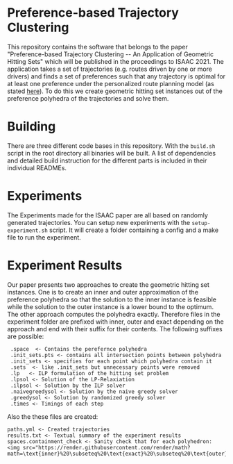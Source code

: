 # Preference-based Trajectory Clustering

This repository contains the software that belongs to the paper
"Preference-based Trajectory Clustering -- An Application of Geometric Hitting
Sets" which will be published in the proceedings to ISAAC 2021. The application
takes a set of trajectories (e.g. routes driven by one or more drivers) and
finds a set of preferences such that any trajectory is optimal for at least one
preference under the personalized route planning model (as stated
[here](https://doi.org/10.1145/2820783.2820830)). To do this we create geometric
hitting set instances out of the preference polyhedra of the trajectories and
solve them.

# Building

There are three different code bases in this repository. With the `build.sh`
script in the root directory all binaries will be built. A list of dependencies
and detailed build instruction for the different parts is included in their
individual READMEs.

# Experiments

The Experiments made for the ISAAC paper are all based on randomly generated
trajectories. You can setup new experiments with the `setup-experiment.sh`
script. It will create a folder containing a config and a make file to run the experiment.

# Experiment Results

Our paper presents two approaches to create the geometric hitting set instances.
One is to create an inner and outer approximation of the preference polyhedra
so that the solution to the inner instance is feasible while the solution to the
outer instance is a lower bound to the optimum. The other approach computes the
polyhedra exactly. Therefore files in the experiment folder are prefixed with
inner, outer and exact depending on the approach and end with their suffix for
their contents. The following suffixes are possible:

```
 .space  <- Contains the perefernce polyhedra
 .init_sets.pts <- contains all intersection points between polyhedra
 .init_sets <- specifies for each point which polyhedra contain it
 .sets  <- like .init_sets but unnecessary points were removed
 .lp   <- ILP formulation of the hitting set problem
 .lpsol <- Solution of the LP-Relaxiation
 .ilpsol <- Solution by the ILP solver
 .naivegreedysol <- Solution by the naive greedy solver
 .greedysol <- Solution by randomized greedy solver
 .times <- Timings of each step
```

Also the these files are created:

```
paths.yml <- Created trajectories
results.txt <- Textual summary of the experiment results
spaces.containment_check <- Sanity check that for each polyhedron: <img src="https://render.githubusercontent.com/render/math?math=\text{inner}%20\subseteq%20\text{exact}%20\subseteq%20\text{outer}">
```
